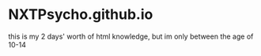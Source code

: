 # NXTPsycho.github.io
this is my 2 days' worth of html knowledge, but im only between the age of 10-14
